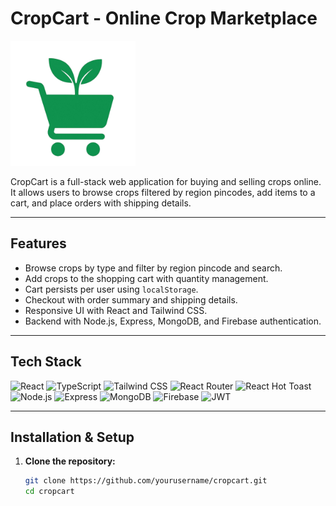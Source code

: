 # CropCart - Online Crop Marketplace

<img src="client/src/assets/logo.png" alt="CropCart Logo" width="200" height="200" />


CropCart is a full-stack web application for buying and selling crops online. It allows users to browse crops filtered by region pincodes, add items to a cart, and place orders with shipping details.

---

## Features

- Browse crops by type and filter by region pincode and search.
- Add crops to the shopping cart with quantity management.
- Cart persists per user using `localStorage`.
- Checkout with order summary and shipping details.
- Responsive UI with React and Tailwind CSS.
- Backend with Node.js, Express, MongoDB, and Firebase authentication.

---

## Tech Stack

<p align="left">
  <img src="https://cdn.jsdelivr.net/gh/devicons/devicon/icons/react/react-original.svg" alt="React" width="40" height="40"/>
  <img src="https://cdn.jsdelivr.net/gh/devicons/devicon/icons/typescript/typescript-original.svg" alt="TypeScript" width="40" height="40"/>
  <img src="![image](https://github.com/user-attachments/assets/01862ba3-bd0d-4bca-957c-33f2a0fe3fc4)
" alt="Tailwind CSS" width="40" height="40"/>
  <img src="https://img.shields.io/badge/React%20Router-CA4245?style=flat&logo=react-router&logoColor=white" alt="React Router" height="40"/>
  <img src="https://img.shields.io/badge/Hot%20Toast-333333?style=flat&logoColor=white" alt="React Hot Toast" height="40"/>

  <br />

  <img src="https://cdn.jsdelivr.net/gh/devicons/devicon/icons/nodejs/nodejs-original.svg" alt="Node.js" width="40" height="40"/>
  <img src="https://cdn.jsdelivr.net/gh/devicons/devicon/icons/express/express-original.svg" alt="Express" width="40" height="40"/>
  <img src="https://cdn.jsdelivr.net/gh/devicons/devicon/icons/mongodb/mongodb-original.svg" alt="MongoDB" width="40" height="40"/>
  <img src="https://cdn.jsdelivr.net/gh/devicons/devicon/icons/firebase/firebase-plain.svg" alt="Firebase" width="40" height="40"/>
  <img src="https://img.shields.io/badge/JWT-black?style=flat&logo=jsonwebtokens&logoColor=white" alt="JWT" height="40"/>
</p>


---

## Installation & Setup

1. **Clone the repository:**

   ```bash
   git clone https://github.com/yourusername/cropcart.git
   cd cropcart

